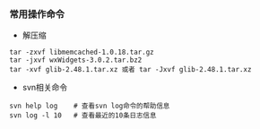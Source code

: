 ### 常用操作命令

* 解压缩
```shell
tar -zxvf libmemcached-1.0.18.tar.gz
tar -jxvf wxWidgets-3.0.2.tar.bz2
tar -xvf glib-2.48.1.tar.xz 或者 tar -Jxvf glib-2.48.1.tar.xz
```

* svn相关命令
```shell
svn help log    # 查看svn log命令的帮助信息
svn log -l 10   # 查看最近的10条日志信息
```
